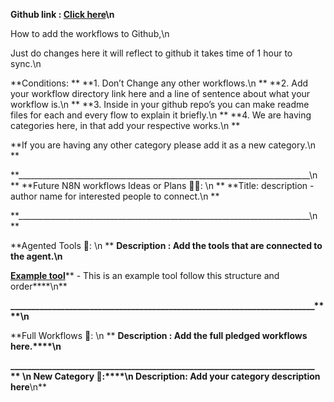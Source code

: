 **Github link : **[****Click here****](https://github.com/NumpyNinja2025/AgenticAI_Workflows)**\n**

How to add the workflows to Github,\n

Just do changes here it will reflect to github it takes time of 1 hour to sync.\n

**Conditions:
**
**1. Don’t Change any other workflows.\n
**
**2. Add your workflow directory link here and a line of sentence about what your workflow is.\n
**
**3. Inside in your github repo’s you can make readme files for each and every flow to explain it briefly.\n
**
**4. We are having categories here, in that add your respective works.\n
**

**If you are having any other category please add it as a new category.\n
**

**_________________________________________________________________________\n
**
**Future N8N workflows Ideas or Plans 💭💡: \n
**
**Title: description - author name for interested people to connect.\n
**



**_________________________________________________________________________\n
**

**Agented Tools 🧰: \n
**
**D****escription : Add the tools that are connected to the agent.****\n**

[****Example tool****](https://github.com/RAMM143/numpy-ninja-flow-chart/tree/main/My%20n8n%20Workflows/Example%20flow%20Directory)** - This is an example tool follow this structure and order****\n**










**_________________________________________________________________________****\n**

**Full Workflows 💯: \n
**
**Description : Add the full pledged workflows here.****\n**








**_________________________________________________________________________
**
**\n**
**New Category 🤔:****\n**
**Description: Add your category description here****\n**